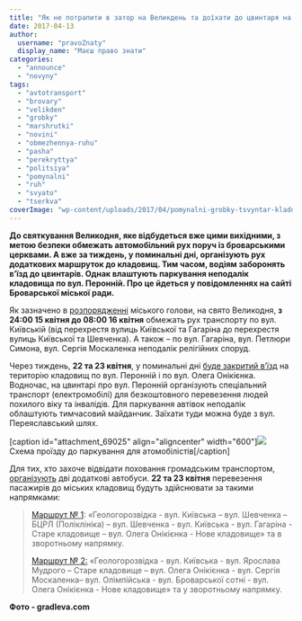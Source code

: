 ```yaml
---
title: "Як не потрапити в затор на Великдень та доїхати до цвинтаря на Гробки – ОФІЦІЙНИЙ РОЗКЛАД"
date: 2017-04-13
author: 
  username: "pravoZnaty"
  display_name: "Маєш право знати"
categories: 
  - "announce"
  - "novyny"
tags: 
  - "avtotransport"
  - "brovary"
  - "velikden"
  - "grobky"
  - "marshrutki"
  - "novini"
  - "obmezhennya-ruhu"
  - "pasha"
  - "perekryttya"
  - "politsiya"
  - "pomynalni"
  - "ruh"
  - "svyato"
  - "tserkva"
coverImage: "wp-content/uploads/2017/04/pomynalni-grobky-tsvyntar-kladovyshhe-osvyachennya-velykden-pasha.jpg"
---
```


**До святкування Великодня, яке відбудеться вже цими вихідними, з метою безпеки обмежать автомобільний рух поруч із броварськими церквами. А вже за тиждень, у поминальні дні, організують рух додаткових маршруток до кладовищ. Тим часом, водіям заборонять в’їзд до цвинтарів. Однак влаштують паркування неподалік кладовища по вул. Перонній. Про це йдеться у повідомленнях на сайті Броварської міської ради.**

Як зазначено в [розпорядженні](https://brovary-rada.gov.ua/documents/27069.html) міського голови, на свято Великодня, **з 24:00 15 квітня до 08:00 16 квітня** обмежать рух транспорту по вул. Київській (від перехрестя вулиць Київської та Гагаріна до перехрестя вулиць Київської та Шевченка). А також – по вул. Гагаріна, вул. Петлюри Симона, вул. Сергія Москаленка неподалік релігійних споруд.

Через тиждень, **22 та 23 квітня**, у поминальні дні [буде закритий в’їзд](https://brovary-rada.gov.ua/news/15038.html) на територію кладовищ по вул. Перонній і по вул. Олега Онікієнка. Водночас, на цвинтарі про вул. Перонній організують спеціальний транспорт (електромобілі) для безкоштовного перевезення людей похилого віку та інвалідів. Для паркування автівок неподалік облаштують тимчасовий майданчик. Заїхати туди можна буде з вул. Переяславський шлях.

\[caption id="attachment\_69025" align="aligncenter" width="600"\][![](https://mpz.brovary.org/wp-content/uploads/2017/04/karta-shema-ruh-kladovyshe-peronna-.jpg)](https://mpz.brovary.org/wp-content/uploads/2017/04/karta-shema-ruh-kladovyshe-peronna-.jpg) Схема проїзду до паркування для атомобілістів\[/caption\]

Для тих, хто захоче відвідати поховання громадським транспортом, [організують](https://brovary-rada.gov.ua/documents/27068.html) дві додаткові автобуси. **22 та 23 квітня** перевезення пасажирів до міських кладовищ будуть здійснювати за такими напрямками:

> [Маршрут № 1](https://1drv.ms/w/s%21Ar1z57mhE8x2nW1iKGKOaAI0CJx2): «Геологорозвідка - вул. Київська – вул. Шевченка – БЦРЛ (Поліклініка) – вул. Шевченка - вул. Київська - вул. Гагаріна - Старе кладовище – вул. Олега Онікієнка - Нове кладовище» та в зворотньому напрямку.
> 
> [Маршрут № 2:](https://1drv.ms/w/s%21Ar1z57mhE8x2nW4ZNQz3fuIZOqTI) «Геологорозвідка - вул. Київська - вул. Ярослава Мудрого – Старе кладовище – вул. Олега Онікієнка - вул. Сергія Москаленка– вул. Олімпійська - вул. Броварської сотні - вул. Олега Онікієнка - Нове кладовище» та у зворотньому напрямку.

**Фото - gradleva.com**
